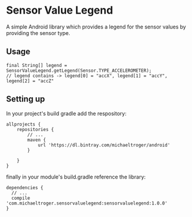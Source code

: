 # Sensor Value Legend
A simple Android library which provides a legend for the sensor values by providing the sensor type.

## Usage
```
final String[] legend = SensorValueLegend.getLegend(Sensor.TYPE_ACCELEROMETER);
// legend contains -> legend[0] = "accX", legend[1] = "accY", legend[2] = "accZ"
```

## Setting up
In your project's build gradle add the respository:
```
allprojects {
    repositories {
        // ...
        maven {
            url 'https://dl.bintray.com/michaeltroger/android'
        }
        
    }
}
```

finally in your module's build.gradle reference the library:
```
dependencies {
  // ...
  compile 'com.michaeltroger.sensorvaluelegend:sensorvaluelegend:1.0.0'
}
```
